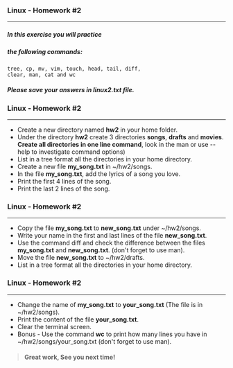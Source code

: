 ### Linux - Homework #2
-------------------------------

##### In this exercise you will practice  
##### the following commands:  
    tree, cp, mv, vim, touch, head, tail, diff,  
    clear, man, cat and wc  

##### Please save your answers in ***linux2.txt*** file.



### Linux - Homework #2
-------------------------------
 
- Create a new directory named **hw2** in your home folder.
- Under the directory **hw2** create 3 directories **songs**, **drafts** and **movies**.  
  **Create all directories in one line command**, look in the man or use --help to investigate command options)
- List in a tree format all the directories in your home directory.
- Create a new file **my_song.txt** in ~/hw2/songs.
- In the file **my_song.txt**, add the lyrics of a song you love.
- Print the first 4 lines of the song.
- Print the last 2 lines of the song.



### Linux - Homework #2
-------------------------------

- Copy the file **my_song.txt** to **new_song.txt** under ~/hw2/songs.
- Write your name in the first and last lines of the file **new_song.txt**.
- Use the command diff and check the difference between the files **my_song.txt** and **new_song.txt**. (don't forget to use man).
- Move the file **new_song.txt** to ~/hw2/drafts.
- List in a tree format all the directories in your home directory.



### Linux - Homework #2
-------------------------------

- Change the name of **my_song.txt** to **your_song.txt** (The file is in ~/hw2/songs).
- Print the content of the file **your_song.txt**.
- Clear the terminal screen.
- Bonus - Use the command **wc** to print how many lines you have in  ~/hw2/songs/your_song.txt (don't forget to use man).

> #### Great work, See you next time!